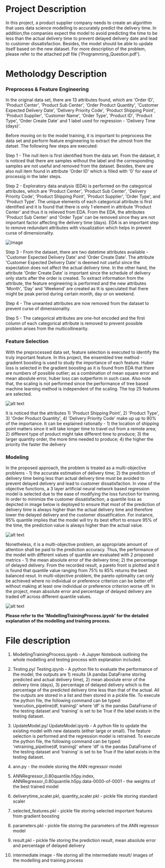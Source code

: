 # **Project Description**
In this project, a product supplier company needs to create an algorithm that uses data science modelling to accurately predict the delivery time. In addition,the companies expect the model to avoid predicting the time to be less than the actual delivery time to prevent delayed delivery date and lead to customer dissatisfaction. Besides, the model should be able to update itself based on the new dataset. For more description of the problem, please refer to the attached pdf file ('Programming_Question.pdf').

# **Metholodgy Description**

### **Preprocess & Feature Engineering**
In the original data set, there are 13 attributes found, which are 'Order ID', 'Product Center', 'Product Sub Center', 'Order Product Quantity', 'Customer Expected Delivery Date', 'Delivery Priority Code', 'Product Shipping Point', 'Product Supplier', 'Customer Name', 'Order Type', 'Product ID', 'Product Type', 'Order Create Date' and 1 label used for regression - 'Delivery Time (days)'.

Before moving on to the model training, it is important to preprocess the data set and perform feature engineering to extract the utmost from the datset. The following few steps are executed:

Step 1 - The null item is first identified from the data set. From the dataset, it is noticed that there are samples without the label and the corresponding samples are not useful and removed from the dataset. Besides, there are also null item found in attribute 'Order ID' which is filled with '0' for ease of processig in the later steps.

Step 2 - Exploratory data analysis (EDA) is performed on the categorical attributes, which are 'Product Center', 'Product Sub Center', 'Delivery Priority Code', 'Product Shipping Point', 'Product Supplier', 'Order Type', and 'Product Type'. The unique elements of each categorical attribute is first identified and it is found that there is only 1 element in attribute 'Product Center' and thus it is relieved from EDA. From the EDA, the attributes 'Product Sub Center' and 'Order Type' can be removed since they are not important factor affecting the delivery time (days). EDA is an important step to remove redundant attributes with visualization which helps in prevent curse of dimensionality.

![image](https://raw.githubusercontent.com/ChongAih/HPE-Delivery-Time-Estimation/blob/image/EDA.PNG)

Step 3 - From the dataset, there are two datetime attributes available - 'Customer Expected Delivery Date' and 'Order Create Date'. The attribute 'Customer Expected Delivery Date' is deemed not useful since the expectation does not affect the actual delivery time. In the other hand, the attribute 'Order Create Date' is important since the schedule of delivery only starts after the order is created. To extract information from the attribute, the feature engineering is performed and the new attributes 'Month', 'Day' and 'Weekend' are created as tt is speculated that there might be peak period during certain month, day or on weekend.

Step 4 - The unwanted attributes are now removed from the dataset to prevent curse of dimensionality.

Step 5 - The categorical attributes are one-hot encoded and the first column of each categorical attribute is removed to prevent possible problem arises from the multicollinearity.


### **Feature Selection**
With the preprocessed data set, feature selection is executed to identify the truly important feature. In this project, the ensembled tree method - gradient boosting is used to study the importance of each feature. Huber loss is selected in the gradient boosting as it is found from EDA that there are numbers of possible outlier; as a combination of mean square error and mean aboslute error, huber loss can outperform in such case. Also note that, the scaling is not performed since the performance of tree based machine learning method is independent of the scaling. The top 25 features are selected.

![alt text](https://github.com/ChongAih/HPE-Delivery-Time-Estimation/blob/image/importance.PNG?raw=true)

It is noticed that the attributes 1) 'Product Shipping Point', 2) 'Product Type', 3) 'Order Product Quantity', 4) 'Delivery Priority Code' make up up to 80% of the importance. It can be explained rationally - 1) the location of shipping point matters since it will take longer time to travel out from a remote area; 2) different type of product might take different time to produce; 3) the larger quantity order, the more time needed to produce; 4) the higher the priority the faster the delivery

### **Modeling**
In the proposed approach, the problem is treated as a multi-objective problems - 1) the accurate estimation of delivery time; 2) the prediction of delivery time being less than actual delivery time must be avoided to prevent delayed delivery and lead to customer dissatisfaction. In view of the objective functions, a 3 layer artificial neural network based regression model is selected due to the ease of modifying the loss function for training. In order to minimize the customer dissatisfaction, a quantile loss as depicted in image below is deployed to ensure that most of the prediction of delivery time is always higher than the actual delivery time and therefore lower the delayed delivery and the customer dissatification. For instance, 95% quantile implies that the model will try its best effort to ensure 95% of the time, the prediction value is always higher than the actual value.

![alt text](https://github.com/ChongAih/HPE-Delivery-Time-Estimation/blob/image/quantile_loss.PNG?raw=true)

Nonetheless, it is a multi-objective problem, an appropriate amount of attention shall be paid to the prediction accuracy. Thus, the performance of the model with different values of quantile are evaluated with 2 proposed metrics - 1) the mean absolute error of the delivery time; 2) the percentage of delayed delivery. From the recorded result, a pareto front is plotted and it is found that quantile value ranging from 75% to 85% returns the best balanced resut. In multi-objective problem, the pareto optimality can only be achieved where no individual or preference criterion can be better off without making at least one individual or preference criterion worse off. In the project, mean absolute error and percentage of delayed delivery are traded off across different quantile values.

![alt text](https://github.com/ChongAih/HPE-Delivery-Time-Estimation/blob/image/pareto.PNG?raw=true)

**Please refer to the 'ModellingTrainingProcess.ipynb' for the detailed explanation of the modelling and training process.**

# **File description**
1. ModellingTrainingProcess.ipynb - A Jupyer Notebook outlining the whole modelling and testing process with explanation included. 

2. Testing.py/ Testing.ipynb - A python file to evaluate the performance of the model, the outputs are 1) results (A pandas DataFrame storing predicted and actual delivery time), 2) mean aboslute error of the delivery time (days), 3) percentage of delayed delivery which is the percentage of the predicted delivery time less than that of the actual. All the outputs are stored in a list and then stored in a pickle file. To execute the python file, the following command can be typed: 'execution_pipeline(df, training)' where 'df' is the pandas DataFrame of the testing dataset and 'training' is set to be True if the label exists in the testing dataset.

3. UpdateModel.py/ UpdateModel.ipynb - A python file to update the existing model with new datasets (either large or small). The feature selection is performed and the regression model is retrained. To execute the python file, the following command can be typed: 'retraining_pipeline(df, training)' where 'df' is the pandas DataFrame of the testing dataset and 'training' is set to be True if the label exists in the testing dataset.

4. ann.py - the modele storing the ANN regressor model

5. ANNRegressor_0.80quantile.h5py.index, ANNRegressor_0.80quantile.h5py.data-0000-of-0001 - the weights of the best trained model

6. deliverytime_scaler.pkl, quantity_scaler.pkl - pickle file storing standard scaler

7. selected_features.pkl - pickle file storing selected important features from gradient boosting

8. parameters.pkl - pickle file storing the parameters of the ANN regressor model

9. result.pkl - pickle file storing the prediction result, mean absolute error and percentage of delayed delivery

10. intermediate image - file storing all the intermediate result/ images of the modelling and training process


